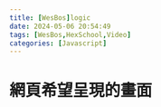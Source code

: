 ```yaml
---
title: [WesBos]logic
date: 2024-05-06 20:54:49
tags: [WesBos,HexSchool,Video]
categories: [Javascript]
---
```

# 網頁希望呈現的畫面
<blockquote class="imgur-embed-pub" lang="en" data-id="r69I6PY"><a href="//imgur.com/r69I6PY"></a></blockquote><script async src="//s.imgur.com/min/embed.js" charset="utf-8"></script>
